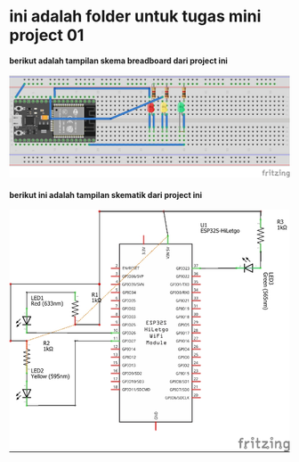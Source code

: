 # ini adalah folder untuk tugas mini project 01
#### berikut adalah tampilan skema breadboard dari project ini
![skema breadboard](https://github.com/AnandaAp/IoT/blob/main/MiniProject01/TrafficLight/skema/rangkaian%20breadboard%20trafficlight%20menggunakan%20esp-wroom32.jpg)
#### berikut ini adalah tampilan skematik dari project ini
![skematik](https://github.com/AnandaAp/IoT/blob/main/MiniProject01/TrafficLight/skema/rangkaian%20skematik.jpg)

